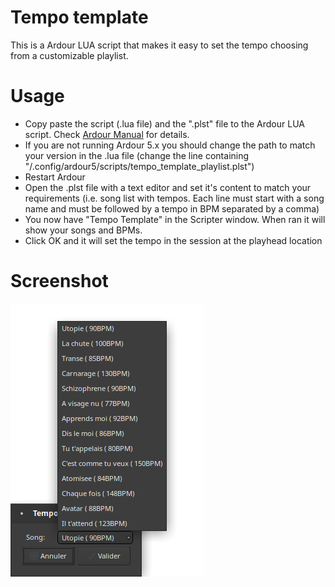 
# Tempo template
This is a Ardour LUA script that makes it easy to set the tempo choosing from a customizable playlist.

# Usage
- Copy paste the script (.lua file) and the ".plst" file to the Ardour LUA script. Check [Ardour Manual](https://manual.ardour.org/lua-scripting) for details.
- If you are not running Ardour 5.x you should change the path to match your version in the .lua file (change the line containing "/.config/ardour5/scripts/tempo_template_playlist.plst")
- Restart Ardour
- Open the .plst file with a text editor and set it's content to match your requirements (i.e. song list with tempos. Each line must start with a song name and must be followed by a tempo in BPM separated by a comma)
- You now have "Tempo Template" in the Scripter window. When ran it will show your songs and BPMs.
- Click OK and it will set the tempo in the session at the playhead location
# Screenshot
![Tempo Template in action](TempoTemplate_screenshot.png)

